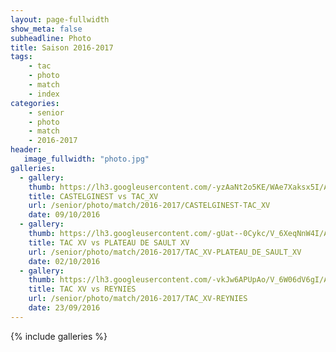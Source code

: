 ```yaml
---
layout: page-fullwidth
show_meta: false
subheadline: Photo 
title: Saison 2016-2017
tags:
    - tac 
    - photo
    - match
    - index
categories:
    - senior
    - photo
    - match
    - 2016-2017
header:
   image_fullwidth: "photo.jpg"
galleries:
  - gallery: 
    thumb: https://lh3.googleusercontent.com/-yzAaNt2o5KE/WAe7Xaksx5I/AAAAAAAAT4I/M5hSxPZ4ZBgYZj4CsPh-yX4gDOhj0dOkACHM/s250/034.JPG
    title: CASTELGINEST vs TAC_XV
    url: /senior/photo/match/2016-2017/CASTELGINEST-TAC_XV
    date: 09/10/2016
  - gallery:
    thumb: https://lh3.googleusercontent.com/-gUat--0Cykc/V_6XeqNnW4I/AAAAAAAATxM/BwOlQx-dQQ8vhUHM1c9icxmtmJnTUzHGgCHM/s250/001.JPG
    title: TAC XV vs PLATEAU DE SAULT XV
    url: /senior/photo/match/2016-2017/TAC_XV-PLATEAU_DE_SAULT_XV
    date: 02/10/2016
  - gallery:
    thumb: https://lh3.googleusercontent.com/-vkJw6APUpAo/V_6W06dV6gI/AAAAAAAATxQ/HB0jToxwIfAgwlKHV5N9CsIvI1Xyc2DXACHM/s250/119.JPG
    title: TAC XV vs REYNIES
    url: /senior/photo/match/2016-2017/TAC_XV-REYNIES
    date: 23/09/2016
---
```

{% include galleries %}
